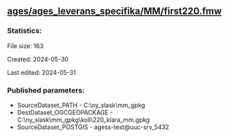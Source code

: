 ﻿## [ages/ages_leverans_specifika/MM/first220.fmw](https://github.com/kicki58/kix_working_dir/blob/master/ages/ages_leverans_specifika/MM/first220.fmw)

### Statistics:
File size: 163

Created: 2024-05-30

Last edited: 2024-05-31



### Published parameters:
*  SourceDataset_PATH    -   C:\ny_slask\mm_gpkg
*  DestDataset_OGCGEOPACKAGE    -   C:\ny_slask\mm_gpkg\koll\220_klara_mm.gpkg
*  SourceDataset_POSTGIS    -   agess-test@uuc-srv_5432







